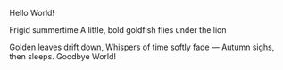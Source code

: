 Hello World!



Frigid summertime
A little, bold goldfish flies
under the lion





Golden leaves drift down,
Whispers of time softly fade —
Autumn sighs, then sleeps.
Goodbye World!
